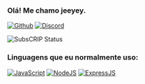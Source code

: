 ### Olá! Me chamo jeeyey.

[![Github](https://img.shields.io/badge/GitHub-100000?style=for-the-badge&logo=github&logoColor=white)]()
[![Discord](https://img.shields.io/badge/Discord-7289DA?style=for-the-badge&logo=discord&logoColor=white)]()

![SubsCRIP Status](https://github-readme-stats.vercel.app/api?username=subscrip&show_icons=true&theme=radical)

### Linguagens que eu normalmente uso:

[![JavaScript](https://img.shields.io/badge/JavaScript-323330?style=for-the-badge&logo=javascript&logoColor=F7DF1E)]()
[![NodeJS](https://img.shields.io/badge/Node.js-43853D?style=for-the-badge&logo=node.js&logoColor=white)]()
[![ExpressJS](https://img.shields.io/badge/Express.js-404D59?style=for-the-badge)]()
